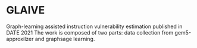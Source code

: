 # GLAIVE
Graph-learning assisted instruction vulnerability estimation published in DATE 2021
The work is composed of two parts: data collection from gem5-approxilzer and graphsage learning.
